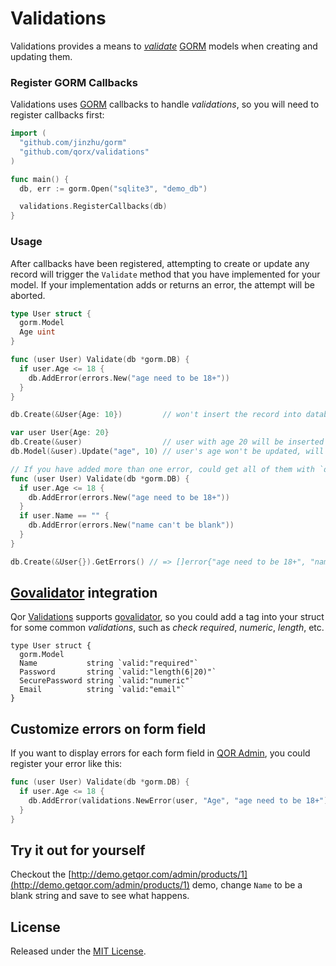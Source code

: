 # Validations

Validations provides a means to [*validate*](https://en.wikipedia.org/wiki/Data_validation) [GORM](https://github.com/jinzhu/gorm) models when creating and updating them.

### Register GORM Callbacks

Validations uses [GORM](https://github.com/jinzhu/gorm) callbacks to handle *validations*, so you will need to register callbacks first:

```go
import (
  "github.com/jinzhu/gorm"
  "github.com/qorx/validations"
)

func main() {
  db, err := gorm.Open("sqlite3", "demo_db")

  validations.RegisterCallbacks(db)
}
```

### Usage

After callbacks have been registered, attempting to create or update any record will trigger the `Validate` method that you have implemented for your model. If your implementation adds or returns an error, the attempt will be aborted.

```go
type User struct {
  gorm.Model
  Age uint
}

func (user User) Validate(db *gorm.DB) {
  if user.Age <= 18 {
    db.AddError(errors.New("age need to be 18+"))
  }
}

db.Create(&User{Age: 10})         // won't insert the record into database, as the `Validate` method will return error

var user User{Age: 20}
db.Create(&user)                  // user with age 20 will be inserted into database
db.Model(&user).Update("age", 10) // user's age won't be updated, will return error `age need to be 18+`

// If you have added more than one error, could get all of them with `db.GetErrors()`
func (user User) Validate(db *gorm.DB) {
  if user.Age <= 18 {
    db.AddError(errors.New("age need to be 18+"))
  }
  if user.Name == "" {
    db.AddError(errors.New("name can't be blank"))
  }
}

db.Create(&User{}).GetErrors() // => []error{"age need to be 18+", "name can't be blank"}
```

## [Govalidator](https://github.com/asaskevich/govalidator) integration

Qor [Validations](https://github.com/qorx/validations) supports [govalidator](https://github.com/asaskevich/govalidator), so you could add a tag into your struct for some common *validations*, such as *check required*, *numeric*, *length*, etc.

```
type User struct {
  gorm.Model
  Name           string `valid:"required"`
  Password       string `valid:"length(6|20)"`
  SecurePassword string `valid:"numeric"`
  Email          string `valid:"email"`
}
```

## Customize errors on form field

If you want to display errors for each form field in [QOR Admin](http://github.com/qorx/admin), you could register your error like this:

```go
func (user User) Validate(db *gorm.DB) {
  if user.Age <= 18 {
    db.AddError(validations.NewError(user, "Age", "age need to be 18+"))
  }
}
```

## Try it out for yourself

Checkout the [http://demo.getqor.com/admin/products/1](http://demo.getqor.com/admin/products/1) demo, change `Name` to be a blank string and save to see what happens.

## License

Released under the [MIT License](http://opensource.org/licenses/MIT).
